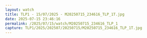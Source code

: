```yaml
---
layout: watch
title: TLP1 - 15/07/2025 - M20250715_234616_TLP_1T.jpg
date: 2025-07-15 23:46:16
permalink: /2025/07/15/watch/M20250715_234616_TLP_1
capture: TLP1/2025/202507/20250715/M20250715_234616_TLP_1T.jpg
---
```

